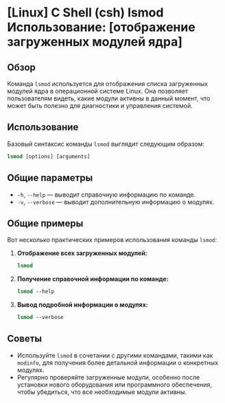 # [Linux] C Shell (csh) lsmod Использование: [отображение загруженных модулей ядра]

## Обзор
Команда `lsmod` используется для отображения списка загруженных модулей ядра в операционной системе Linux. Она позволяет пользователям видеть, какие модули активны в данный момент, что может быть полезно для диагностики и управления системой.

## Использование
Базовый синтаксис команды `lsmod` выглядит следующим образом:

```csh
lsmod [options] [arguments]
```

## Общие параметры
- `-h`, `--help` — выводит справочную информацию по команде.
- `-v`, `--verbose` — выводит дополнительную информацию о модулях.

## Общие примеры
Вот несколько практических примеров использования команды `lsmod`:

1. **Отображение всех загруженных модулей:**
   ```csh
   lsmod
   ```

2. **Получение справочной информации по команде:**
   ```csh
   lsmod --help
   ```

3. **Вывод подробной информации о модулях:**
   ```csh
   lsmod --verbose
   ```

## Советы
- Используйте `lsmod` в сочетании с другими командами, такими как `modinfo`, для получения более детальной информации о конкретных модулях.
- Регулярно проверяйте загруженные модули, особенно после установки нового оборудования или программного обеспечения, чтобы убедиться, что все необходимые модули активны.